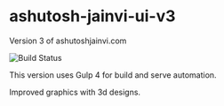# ashutosh-jainvi-ui-v3

Version 3 of ashutoshjainvi.com

![Build Status](https://github.com/ashujainvi/ashutoshjainvi-ui-3/workflows/.github/workflows/deploy.yml/badge.svg)

This version uses Gulp 4 for build and serve automation.

Improved graphics with 3d designs.
